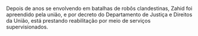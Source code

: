 Depois de anos se envolvendo em batalhas de robôs clandestinas, Zahid foi apreendido pela união, e por decreto do Departamento de Justiça e Direitos da União, está prestando reabilitação por meio de serviços supervisionados.

